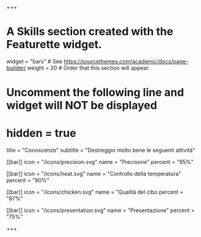 +++
# A Skills section created with the Featurette widget.
widget = "bars"  # See https://sourcethemes.com/academic/docs/page-builder/
weight = 20  # Order that this section will appear.

# Uncomment the following line and widget will NOT be displayed
# hidden = true

title = "Conoscenze"
subtitle = "Destreggio molto bene le seguenti attività"

[[bar]]
	icon = "/icons/precision.svg"
	name = "Precisone"
	percent = "95%"

[[bar]]
	icon = "/icons/heat.svg"
	name = "Controllo della temperatura"
	percent = "90%"


[[bar]]
	icon = "/icons/chicken.svg"
	name = "Qualità del cibo
	percent = "87%"


[[bar]]
	icon = "/icons/presentation.svg"
	name = "Presentazione"
	percent = "75%"

+++
